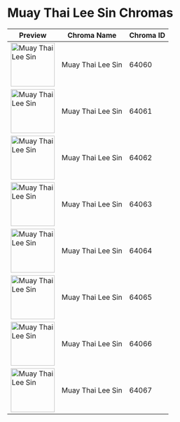 # Muay Thai Lee Sin Chromas

| Preview | Chroma Name | Chroma ID |
|---|---|---|
| <img src='https://raw.communitydragon.org/latest/plugins/rcp-be-lol-game-data/global/default/v1/champion-chroma-images/64/64060.png' alt='Muay Thai Lee Sin' width='100'> | Muay Thai Lee Sin | 64060 |
| <img src='https://raw.communitydragon.org/latest/plugins/rcp-be-lol-game-data/global/default/v1/champion-chroma-images/64/64061.png' alt='Muay Thai Lee Sin' width='100'> | Muay Thai Lee Sin | 64061 |
| <img src='https://raw.communitydragon.org/latest/plugins/rcp-be-lol-game-data/global/default/v1/champion-chroma-images/64/64062.png' alt='Muay Thai Lee Sin' width='100'> | Muay Thai Lee Sin | 64062 |
| <img src='https://raw.communitydragon.org/latest/plugins/rcp-be-lol-game-data/global/default/v1/champion-chroma-images/64/64063.png' alt='Muay Thai Lee Sin' width='100'> | Muay Thai Lee Sin | 64063 |
| <img src='https://raw.communitydragon.org/latest/plugins/rcp-be-lol-game-data/global/default/v1/champion-chroma-images/64/64064.png' alt='Muay Thai Lee Sin' width='100'> | Muay Thai Lee Sin | 64064 |
| <img src='https://raw.communitydragon.org/latest/plugins/rcp-be-lol-game-data/global/default/v1/champion-chroma-images/64/64065.png' alt='Muay Thai Lee Sin' width='100'> | Muay Thai Lee Sin | 64065 |
| <img src='https://raw.communitydragon.org/latest/plugins/rcp-be-lol-game-data/global/default/v1/champion-chroma-images/64/64066.png' alt='Muay Thai Lee Sin' width='100'> | Muay Thai Lee Sin | 64066 |
| <img src='https://raw.communitydragon.org/latest/plugins/rcp-be-lol-game-data/global/default/v1/champion-chroma-images/64/64067.png' alt='Muay Thai Lee Sin' width='100'> | Muay Thai Lee Sin | 64067 |
